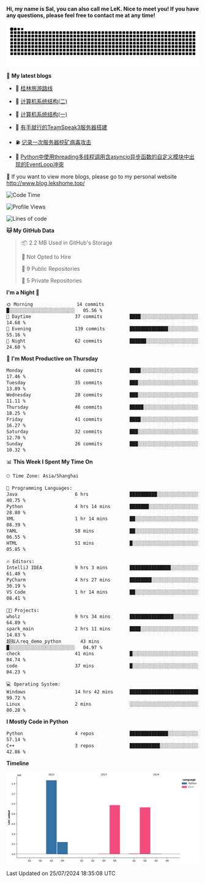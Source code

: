 **Hi, my name is Sal, you can also call me LeK. Nice to meet you! If you have any questions, please feel free to contact me at any time!**

![snake](https://raw.githubusercontent.com/LeKZzzz/LeKZzzz/output/github-contribution-grid-snake.svg)


👀 **My latest blogs**
<!-- BLOG-POST-LIST:START -->
- 🫣 [桂林旅游路线](http://www.blog.lekshome.top/2024/04/28/gui-lin-lu-you-lu-xian/) 

- 🧐 [计算机系统结构&lpar;二&rpar;](http://www.blog.lekshome.top/2024/04/21/ji-suan-ji-xi-tong-jie-gou-er/) 

- 🤖 [计算机系统结构&lpar;一&rpar;](http://www.blog.lekshome.top/2024/04/07/ji-suan-ji-xi-tong-jie-gou-yi/) 

- 📝 [有手就行的TeamSpeak3服务器搭建](http://www.blog.lekshome.top/2024/03/08/teamspeak3-fu-wu-qi-da-jian/) 

- ⛽️ [记录一次服务器挖矿病毒攻击](http://www.blog.lekshome.top/2024/03/08/ji-lu-yi-ci-fu-wu-qi-wa-kuang-bing-du-gong-ji/) 

- 🦣 [Python中使用threading多线程调用含asyncio异步函数的自定义模块中出现的EventLoop冲突](http://www.blog.lekshome.top/2024/03/07/python-zhong-shi-yong-threading-duo-xian-cheng-diao-yong-han-asyncio-yi-bu-han-shu-de-zi-ding-yi-mo-kuai-zhong-chu-xian-de-eventloop-chong-tu/) 
<!-- BLOG-POST-LIST:END -->

🥰 If you want to view more blogs, please go to my personal website http://www.blog.lekshome.top/


<!--START_SECTION:waka-->
![Code Time](http://img.shields.io/badge/Code%20Time-315%20hrs%2015%20mins-blue)

![Profile Views](http://img.shields.io/badge/Profile%20Views-1-blue)

![Lines of code](https://img.shields.io/badge/From%20Hello%20World%20I%27ve%20Written-3.6%20million%20lines%20of%20code-blue)

**🐱 My GitHub Data** 

> 📦 2.2 MB Used in GitHub's Storage 
 > 
> 🚫 Not Opted to Hire
 > 
> 📜 9 Public Repositories 
 > 
> 🔑 5 Private Repositories 
 > 
**I'm a Night 🦉** 

```text
🌞 Morning                14 commits          █░░░░░░░░░░░░░░░░░░░░░░░░   05.56 % 
🌆 Daytime                37 commits          ████░░░░░░░░░░░░░░░░░░░░░   14.68 % 
🌃 Evening                139 commits         ██████████████░░░░░░░░░░░   55.16 % 
🌙 Night                  62 commits          ██████░░░░░░░░░░░░░░░░░░░   24.60 % 
```
📅 **I'm Most Productive on Thursday** 

```text
Monday                   44 commits          ████░░░░░░░░░░░░░░░░░░░░░   17.46 % 
Tuesday                  35 commits          ███░░░░░░░░░░░░░░░░░░░░░░   13.89 % 
Wednesday                28 commits          ███░░░░░░░░░░░░░░░░░░░░░░   11.11 % 
Thursday                 46 commits          █████░░░░░░░░░░░░░░░░░░░░   18.25 % 
Friday                   41 commits          ████░░░░░░░░░░░░░░░░░░░░░   16.27 % 
Saturday                 32 commits          ███░░░░░░░░░░░░░░░░░░░░░░   12.70 % 
Sunday                   26 commits          ███░░░░░░░░░░░░░░░░░░░░░░   10.32 % 
```


📊 **This Week I Spent My Time On** 

```text
🕑︎ Time Zone: Asia/Shanghai

💬 Programming Languages: 
Java                     6 hrs               ██████████░░░░░░░░░░░░░░░   40.75 % 
Python                   4 hrs 14 mins       ███████░░░░░░░░░░░░░░░░░░   28.80 % 
XML                      1 hr 14 mins        ██░░░░░░░░░░░░░░░░░░░░░░░   08.39 % 
YAML                     58 mins             ██░░░░░░░░░░░░░░░░░░░░░░░   06.55 % 
HTML                     51 mins             █░░░░░░░░░░░░░░░░░░░░░░░░   05.85 % 

🔥 Editors: 
IntelliJ IDEA            9 hrs 3 mins        ███████████████░░░░░░░░░░   61.40 % 
PyCharm                  4 hrs 27 mins       ████████░░░░░░░░░░░░░░░░░   30.19 % 
VS Code                  1 hr 14 mins        ██░░░░░░░░░░░░░░░░░░░░░░░   08.41 % 

🐱‍💻 Projects: 
wholz                    9 hrs 34 mins       ████████████████░░░░░░░░░   64.89 % 
spark_main               2 hrs 11 mins       ████░░░░░░░░░░░░░░░░░░░░░   14.83 % 
超拟人req_demo_python       43 mins             █░░░░░░░░░░░░░░░░░░░░░░░░   04.97 % 
check                    41 mins             █░░░░░░░░░░░░░░░░░░░░░░░░   04.74 % 
code                     37 mins             █░░░░░░░░░░░░░░░░░░░░░░░░   04.23 % 

💻 Operating System: 
Windows                  14 hrs 42 mins      █████████████████████████   99.72 % 
Linux                    2 mins              ░░░░░░░░░░░░░░░░░░░░░░░░░   00.28 % 
```

**I Mostly Code in Python** 

```text
Python                   4 repos             ██████████████░░░░░░░░░░░   57.14 % 
C++                      3 repos             ███████████░░░░░░░░░░░░░░   42.86 % 
```



**Timeline**

![Lines of Code chart](https://raw.githubusercontent.com/LeKZzzz/LeKZzzz/master/assets/bar_graph.png)


 Last Updated on 25/07/2024 18:35:08 UTC
<!--END_SECTION:waka-->
